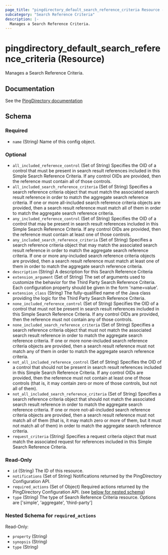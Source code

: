 ```yaml
---
page_title: "pingdirectory_default_search_reference_criteria Resource - terraform-provider-pingdirectory"
subcategory: "Search Reference Criteria"
description: |-
  Manages a Search Reference Criteria.
---
```


# pingdirectory_default_search_reference_criteria (Resource)

Manages a Search Reference Criteria.



## Documentation
See the [PingDirectory documentation](https://docs.pingidentity.com/r/en-us/pingdirectory-93/pd_sec_search_ref_criteria)

<!-- schema generated by tfplugindocs -->
## Schema

### Required

- `name` (String) Name of this config object.

### Optional

- `all_included_reference_control` (Set of String) Specifies the OID of a control that must be present in search result references included in this Simple Search Reference Criteria. If any control OIDs are provided, then the reference must contain all of those controls.
- `all_included_search_reference_criteria` (Set of String) Specifies a search reference criteria object that must match the associated search result reference in order to match the aggregate search reference criteria. If one or more all-included search reference criteria objects are provided, then a search result reference must match all of them in order to match the aggregate search reference criteria.
- `any_included_reference_control` (Set of String) Specifies the OID of a control that may be present in search result references included in this Simple Search Reference Criteria. If any control OIDs are provided, then the reference must contain at least one of those controls.
- `any_included_search_reference_criteria` (Set of String) Specifies a search reference criteria object that may match the associated search result reference in order to match the aggregate search reference criteria. If one or more any-included search reference criteria objects are provided, then a search result reference must match at least one of them in order to match the aggregate search reference criteria.
- `description` (String) A description for this Search Reference Criteria
- `extension_argument` (Set of String) The set of arguments used to customize the behavior for the Third Party Search Reference Criteria. Each configuration property should be given in the form 'name=value'.
- `extension_class` (String) The fully-qualified name of the Java class providing the logic for the Third Party Search Reference Criteria.
- `none_included_reference_control` (Set of String) Specifies the OID of a control that must not be present in search result references included in this Simple Search Reference Criteria. If any control OIDs are provided, then the reference must not contain any of those controls.
- `none_included_search_reference_criteria` (Set of String) Specifies a search reference criteria object that must not match the associated search result reference in order to match the aggregate search reference criteria. If one or more none-included search reference criteria objects are provided, then a search result reference must not match any of them in order to match the aggregate search reference criteria.
- `not_all_included_reference_control` (Set of String) Specifies the OID of a control that should not be present in search result references included in this Simple Search Reference Criteria. If any control OIDs are provided, then the reference must not contain at least one of those controls (that is, it may contain zero or more of those controls, but not all of them).
- `not_all_included_search_reference_criteria` (Set of String) Specifies a search reference criteria object that should not match the associated search result reference in order to match the aggregate search reference criteria. If one or more not-all-included search reference criteria objects are provided, then a search result reference must not match all of them (that is, it may match zero or more of them, but it must not match all of them) in order to match the aggregate search reference criteria.
- `request_criteria` (String) Specifies a request criteria object that must match the associated request for references included in this Simple Search Reference Criteria.

### Read-Only

- `id` (String) The ID of this resource.
- `notifications` (Set of String) Notifications returned by the PingDirectory Configuration API.
- `required_actions` (Set of Object) Required actions returned by the PingDirectory Configuration API. (see [below for nested schema](#nestedatt--required_actions))
- `type` (String) The type of Search Reference Criteria resource. Options are ['simple', 'aggregate', 'third-party']

<a id="nestedatt--required_actions"></a>
### Nested Schema for `required_actions`

Read-Only:

- `property` (String)
- `synopsis` (String)
- `type` (String)



